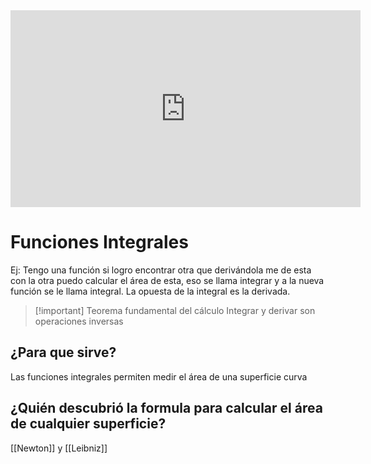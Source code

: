 <iframe width="560" height="315" src="https://www.youtube.com/embed/M3Zx9a9gO0c?si=rk5okNE54_yeSMR6" title="YouTube video player" frameborder="0" allow="accelerometer; autoplay; clipboard-write; encrypted-media; gyroscope; picture-in-picture; web-share" allowfullscreen></iframe>

# Funciones Integrales

Ej: Tengo una función si logro encontrar otra que derivándola me de esta con la otra puedo calcular el área de esta, eso se llama integrar y a la nueva función se le llama integral. La opuesta de la integral es la derivada.

>[!important] Teorema fundamental del cálculo
>Integrar y derivar son operaciones inversas
## ¿Para que sirve?
Las funciones integrales permiten medir el área de una superficie curva

## ¿Quién descubrió la formula para calcular el área de cualquier superficie?
[[Newton]] y [[Leibniz]]